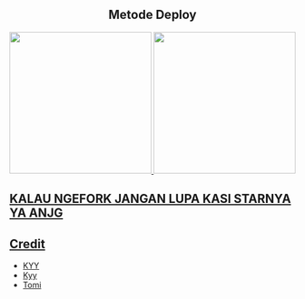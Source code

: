
<h2 align="center">
   Metode Deploy
</h2>

<p align="center">
<a href="https://dashboard.heroku.com/new?template=https://github.com/muhammadrizky16/KyyStreamUserbot"><img src="https://img.shields.io/badge/Deploy%20To%20Heroku-blueviolet?style=for-the-badge&logo=heroku" width="250""/</a>  
<a href="https://telegram.dog/XTZ_HerokuBot?start=bXVoYW1tYWRyaXpreTE2L0t5eVN0cmVhbVVzZXJib3QgbWFpbg"><img src="https://img.shields.io/badge/Deploy%20Via%20Telegram-blue?style=for-the-badge&logo=telegram" width="250""/</a>  </p>

## KALAU NGEFORK JANGAN LUPA KASI STARNYA YA ANJG 
 

## Credit
- [KYY](https://t.me/zxcskyy)
- [Kyy](https://t.me/IDnyaKosong)
- [Tomi](https://t.me/Tomi_sn)
